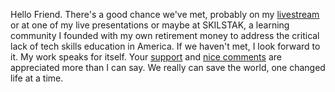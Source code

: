 Hello Friend. There's a good chance we've met, probably on my [livestream](https://linktr.ee/rwxrob) or at one of my live presentations or maybe at SKILSTAK, a learning community I founded with my own retirement money to address the critical lack of tech skills education in America. If we haven't met, I look forward to it. My work speaks for itself. Your [support](https://github.com/sponsors/rwxrob) and [nice comments](https://github.com/rwxrob/rwxrob/issues/1) are appreciated more than I can say. We really can save the world, one changed life at a time.
